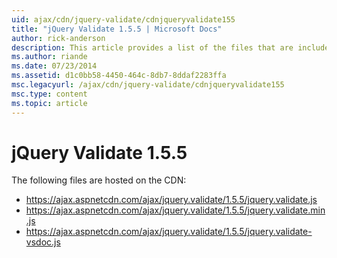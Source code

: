 ```yaml
---
uid: ajax/cdn/jquery-validate/cdnjqueryvalidate155
title: "jQuery Validate 1.5.5 | Microsoft Docs"
author: rick-anderson
description: This article provides a list of the files that are included in the jQuery Validation 1.5.5 hosted on the CDN.
ms.author: riande
ms.date: 07/23/2014
ms.assetid: d1c0bb58-4450-464c-8db7-8ddaf2283ffa
msc.legacyurl: /ajax/cdn/jquery-validate/cdnjqueryvalidate155
msc.type: content
ms.topic: article
---
```

# jQuery Validate 1.5.5

The following files are hosted on the CDN:

- https://ajax.aspnetcdn.com/ajax/jquery.validate/1.5.5/jquery.validate.js
- https://ajax.aspnetcdn.com/ajax/jquery.validate/1.5.5/jquery.validate.min.js
- https://ajax.aspnetcdn.com/ajax/jquery.validate/1.5.5/jquery.validate-vsdoc.js
